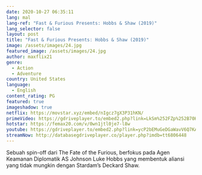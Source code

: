 ```yaml
---
date: 2020-10-27 06:35:11
lang: mal
lang-ref: "Fast & Furious Presents: Hobbs & Shaw (2019)"
lang_selector: false
layout: post
title: "Fast & Furious Presents: Hobbs & Shaw (2019)"
image: /assets/images/24.jpg
featured_image: /assets/images/24.jpg
author: maxflix21
genre:
  - Action
  - Adventure
country: United States
language:
  - English
content_rating: PG
featured: true
imageshadow: true
netflix: https://movstar.xyz/embed/nIgcz7gX3P31hKN/
primeVideo: https://gdriveplayer.to/embed2.php?link=LkSm%252FZp%252B70HuQwTh21BdUQdz%252Bqyv5ixEwSWY6M7iFQAdAHHu3sbaq7bWY7HjizpTqCN%252BYFru%252FmQVFBW%252F%252FdnNvyNOF0sOVAoGCWM%252FNpj5JoRCzDSxUlN72iXwT3qSCDng%252BJlqX%252FxHAUR%252BzZ5JoEzCDdnqe3Osjxx2SrA4GZU94%252BVmdNg7%252BW0%252F8uvGMTWrCGqb8%253D
hotstar: https://femax20.com/v/0wn1jtl0je7-l8w
youtube: https://gdriveplayer.to/embed2.php?link=ycP2bEMuGeDGaWavV6Q7KAVpD1wf50vAMwB3jgV%252Fny8hJTFeFb0KqkZ4rkoSJ6sHZx0%252FCjof805w%252FmOfriP%252BtqSQfeZ%252BntJVgc4%252F0%252FDFlAnyQs%252B8XdXUCoHbGEA65YfDb5vZtslcx63c%252FpbY0mjd%252Bm4%252BQSBflaPvo12KKf%252Bw2XVYJbcp7Z%252FKKFQZ8optf5L9E%253D
streamNow: http://databasegdriveplayer.co/player.php?imdb=tt6806448
---
```

Sebuah spin-off dari The Fate of the Furious, berfokus pada Agen Keamanan Diplomatik AS Johnson Luke Hobbs yang membentuk aliansi yang tidak mungkin dengan Stardam’s Deckard Shaw.